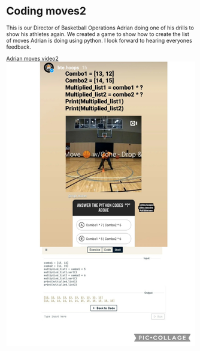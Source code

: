 # Coding moves2


This is our Director of Basketball Operations Adrian doing one of his drills to show his athletes again.  We created a game to show how to create the list of moves Adrian is doing using python.  I look forward to hearing everyones feedback. 

[Adrian moves video2](https://www.instagram.com/rtgb_trainer/p/CKUQoQzBnWb/?utm_medium=copy_link)
![Adrian moves game code](https://github.com/rashadwest/rashadwest.github.io/blob/master/_posts/RTGB_Code.jpeg?raw=true)


